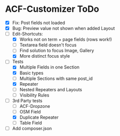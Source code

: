 ACF-Customizer ToDo
===================

 - [x] Fix: Post fields not loaded
 - [x] Bug: Preview value not shown when added Layout
 - [ ] Edit-Shortcuts:
	 - [x] Works not on term + page fields (rows work!)
	 - [ ] Textarea field doesn't focus
	 - [ ] Find solution to focus Image, Gallery
	 - [x] More distinct focus style
 - [ ] Tests
	 - [x] Multiple Fields in one Section
	 - [x] Basic types
	 - [ ] Multiple Sections with same post_id
	 - [x] Repeater
	 - [ ] Nested Repeaters and Layouts
	 - [ ] Visibility Rules
 - [ ] 3rd Party tests
	 - [ ] ACF-Dropzone
	 - [ ] OSM Field
	 - [x] Duplicate Repeater
	 - [ ] Table Field
 - [ ] Add composer.json
